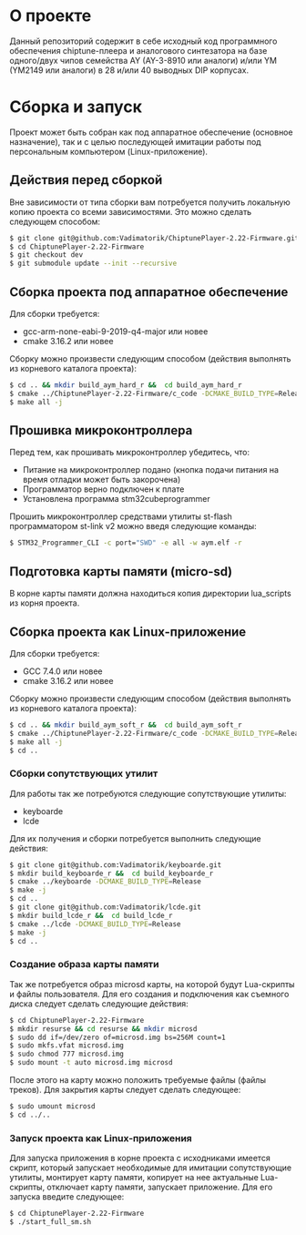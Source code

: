 # О проекте
Данный репозиторий содержит в себе исходный код программного обеспечения chiptune-плеера и аналогового синтезатора на базе одного/двух чипов семейства AY (AY-3-8910 или аналоги) и/или YM (YM2149 или аналоги) в 28 и/или 40 выводных DIP корпусах.
# Сборка и запуск
Проект может быть собран как под аппаратное обеспечение (основное назначение), так и с целью последующей имитации работы под персональным компьютером  (Linux-приложение).
## Действия перед сборкой
Вне зависимости от типа сборки вам потребуется получить локальную копию проекта со всеми зависимостями. Это можно сделать следующем способом:
```sh
$ git clone git@github.com:Vadimatorik/ChiptunePlayer-2.22-Firmware.git
$ cd ChiptunePlayer-2.22-Firmware
$ git checkout dev
$ git submodule update --init --recursive
```

## Сборка проекта под аппаратное обеспечение
Для сборки требуется:
* gcc-arm-none-eabi-9-2019-q4-major или новее
* cmake 3.16.2 или новее

Сборку можно произвести следующим способом (действия выполнять из корневого каталога проекта):
```sh
$ cd .. && mkdir build_aym_hard_r &&  cd build_aym_hard_r
$ cmake ../ChiptunePlayer-2.22-Firmware/c_code -DCMAKE_BUILD_TYPE=Release -DBUILD_TYPE="HARD" -DTOOLCHAIN_BIN_PATH=/opt/arm/gcc-arm-none-eabi-8-2018-q4-major/bin/
$ make all -j
```

## Прошивка микроконтроллера
Перед тем, как прошивать микроконтроллер убедитесь, что:
* Питание на микроконтроллер подано (кнопка подачи питания на время отладки может быть закорочена)
* Программатор верно подключен к плате
* Установлена программа stm32cubeprogrammer

Прошить микроконтроллер средствами утилиты st-flash программатором st-link v2 можно введя следующие команды:
```sh
$ STM32_Programmer_CLI -c port="SWD" -e all -w aym.elf -r
```

## Подготовка карты памяти (micro-sd)
В корне карты памяти должна находиться копия директории lua_scripts из корня проекта.

## Сборка проекта как Linux-приложение
Для сборки требуется:
* GCC 7.4.0 или новее
* cmake 3.16.2 или новее

Сборку можно произвести следующим способом (действия выполнять из корневого каталога проекта):
```sh
$ cd .. && mkdir build_aym_soft_r &&  cd build_aym_soft_r
$ cmake ../ChiptunePlayer-2.22-Firmware/c_code -DCMAKE_BUILD_TYPE=Release -DBUILD_TYPE="SOFT" 
$ make all -j
$ cd ..
```

### Сборки сопутствующих утилит
Для работы так же потребуются следующие сопутствующие утилиты:
* keyboarde
* lcde

Для их получения и сборки потребуется выполнить следующие действия:
```sh
$ git clone git@github.com:Vadimatorik/keyboarde.git
$ mkdir build_keyboarde_r &&  cd build_keyboarde_r
$ cmake ../keyboarde -DCMAKE_BUILD_TYPE=Release
$ make -j
$ cd ..
$ git clone git@github.com:Vadimatorik/lcde.git
$ mkdir build_lcde_r &&  cd build_lcde_r
$ cmake ../lcde -DCMAKE_BUILD_TYPE=Release
$ make -j
$ cd ..
```
### Создание образа карты памяти
Так же потребуется образ microsd карты, на которой будут Lua-скрипты и файлы пользователя. Для его создания и подключения как съемного диска следует сделать следующие действия:
```sh
$ cd ChiptunePlayer-2.22-Firmware
$ mkdir resurse && cd resurse && mkdir microsd
$ sudo dd if=/dev/zero of=microsd.img bs=256M count=1
$ sudo mkfs.vfat microsd.img 
$ sudo chmod 777 microsd.img
$ sudo mount -t auto microsd.img microsd
```

После этого на карту можно положить требуемые файлы (файлы треков).
Для закрытия карты следует сделать следующее:
```sh
$ sudo umount microsd
$ cd ../..
```

### Запуск проекта как Linux-приложения
Для запуска приложения в корне проекта с исходниками имеется скрипт, который запускает необходимые для имитации сопутствующие утилиты, монтирует карту памяти, копирует на нее актуальные Lua-скрипты, отключает карту памяти, запускает приложение.
Для его запуска введите следующее:
```sh
$ cd ChiptunePlayer-2.22-Firmware
$ ./start_full_sm.sh
```
